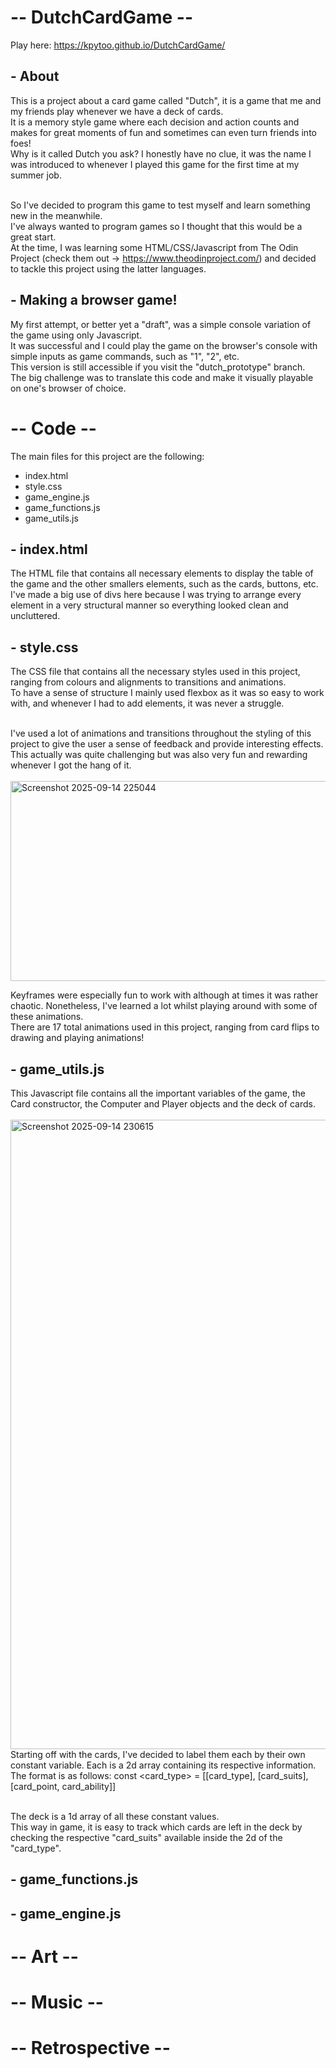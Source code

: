 # -- DutchCardGame --
Play here: https://kpytoo.github.io/DutchCardGame/

## - About
This is a project about a card game called "Dutch", it is a game that me and my friends play whenever we have a deck of cards. <br/>
It is a memory style game where each decision and action counts and makes for great moments of fun and sometimes can even turn friends into foes! <br/>
Why is it called Dutch you ask? I honestly have no clue, it was the name I was introduced to whenever I played this game for the first time at my summer job. <br/> <br/>

So I've decided to program this game to test myself and learn something new in the meanwhile.<br/>
I've always wanted to program games so I thought that this would be a great start. <br/>
At the time, I was learning some HTML/CSS/Javascript from The Odin Project (check them out -> https://www.theodinproject.com/) and decided to tackle this project using the latter languages.

## - Making a browser game!
My first attempt, or better yet a "draft", was a simple console variation of the game using only Javascript. <br/>
It was successful and I could play the game on the browser's console with simple inputs as game commands, such as "1", "2", etc. <br/>
This version is still accessible if you visit the "dutch_prototype" branch. <br/>
The big challenge was to translate this code and make it visually playable on one's browser of choice. <br/>

# -- Code --
The main files for this project are the following: <br/>
- index.html <br/>
- style.css <br/>
- game_engine.js <br/>
- game_functions.js <br/>
- game_utils.js <br/>

## - index.html
The HTML file that contains all necessary elements to display the table of the game and the other smallers elements, such as the cards, buttons, etc. <br/>
I've made a big use of divs here because I was trying to arrange every element in a very structural manner so everything looked clean and uncluttered.

## - style.css
The CSS file that contains all the necessary styles used in this project, ranging from colours and alignments to transitions and animations. <br/>
To have a sense of structure I mainly used flexbox as it was so easy to work with, and whenever I had to add elements, it was never a struggle. <br/> <br/>

I've used a lot of animations and transitions throughout the styling of this project to give the user a sense of feedback and provide interesting effects. <br/>
This actually was quite challenging but was also very fun and rewarding whenever I got the hang of it. <br/> <br/>
<img width="616" height="320" alt="Screenshot 2025-09-14 225044" src="https://github.com/user-attachments/assets/917ee242-ca77-4a55-bb16-f596fa07a199" />

Keyframes were especially fun to work with although at times it was rather chaotic. Nonetheless, I've learned a lot whilst playing around with some of these animations. <br/>
There are 17 total animations used in this project, ranging from card flips to drawing and playing animations!

## - game_utils.js
This Javascript file contains all the important variables of the game, the Card constructor, the Computer and Player objects and the deck of cards. <br/> <br/>
<img width="1198" height="1007" alt="Screenshot 2025-09-14 230615" src="https://github.com/user-attachments/assets/8c1aa823-8aa4-4bbe-8fcc-9073b2ab010e" />
Starting off with the cards, I've decided to label them each by their own constant variable. Each is a 2d array containing its respective information. <br/>
The format is as follows: const <card_type> = [[card_type], [card_suits], [card_point, card_ability]] <br/> <br/>

The deck is a 1d array of all these constant values. <br/>
This way in game, it is easy to track which cards are left in the deck by checking the respective "card_suits" available inside the 2d of the "card_type".
## - game_functions.js

## - game_engine.js

# -- Art --

# -- Music --

# -- Retrospective --
